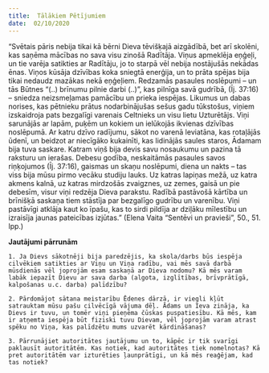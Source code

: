 ```yaml
---
title:  Tālākiem Pētījumiem
date:  02/10/2020
---
```


“Svētais pāris nebija tikai kā bērni Dieva tēvišķajā aizgādībā, bet arī skolēni, kas saņēma mācības no sava visu zinošā Radītāja. Viņus apmeklēja eņģeļi, un tie varēja satikties ar Radītāju, jo to starpā vēl nebija nostājušās nekādas ēnas. Viņos kūsāja dzīvības koka sniegtā enerģija, un to prāta spējas bija tikai nedaudz mazākas nekā eņģeļiem. Redzamās pasaules noslēpumi – un tās Būtnes “(..) brīnumu pilnie darbi (..)”, kas pilnīga savā gudrībā, (Īj. 37:16) – sniedza neizsmeļamas pamācību un prieka iespējas. Likumus un dabas norises, kas pētnieku prātus nodarbinājušas sešus gadu tūkstošus, viņiem izskaidroja pats bezgalīgi varenais Celtnieks un visu lietu Uzturētājs. Viņi sarunājās ar lapām, puķēm un kokiem un ielūkojās ikvienas dzīvības noslēpumā. Ar katru dzīvo radījumu, sākot no varenā leviatāna, kas rotaļājās ūdenī, un beidzot ar niecīgāko kukainīti, kas lidinājās saules staros, Ādamam bija tuva saskare. Katram viņš bija devis savu nosaukumu un pazina tā raksturu un ierašas. Debesu godība, neskaitāmās pasaules savos riņķojumos (Īj. 37:16), gaismas un skaņu noslēpumi, diena un nakts – tas viss bija mūsu pirmo vecāku studiju lauks. Uz katras lapiņas mežā, uz katra akmens kalnā, uz katras mirdzošās zvaigznes, uz zemes, gaisā un pie debesīm, visur viņi redzēja Dieva parakstu. Radībā pastāvošā kārtība un brīnišķā saskaņa tiem stāstīja par bezgalīgo gudrību un varenību. Viņi pastāvīgi atklāja kaut ko īpašu, kas to sirdi pildīja ar dziļāku mīlestību un izraisīja jaunas pateicības izjūtas.” (Elena Vaita “Sentēvi un pravieši”, 50., 51. lpp.)

**Jautājumi pārrunām**

`1.	Ja Dievs sākotnēji bija paredzējis, ka skola/darbs būs iespēja cilvēkiem satikties ar Viņu un Viņa radību, vai mēs savā darbā mūsdienās vēl joprojām esam saskaņā ar Dieva nodomu? Kā mēs varam labāk iepazīt Dievu ar sava darba (algota, izglītības, brīvprātīgā, kalpošanas u.c. darba) palīdzību?`

`2.	Pārdomājot sātana meistarību Ēdenes dārzā, ir viegli kļūt satrauktam mūsu pašu cilvēcīgā vājuma dēļ. Ādams un Ieva zināja, ka Dievs ir tuvu, un tomēr viņi pieņēma čūskas puspatiesību. Kā mēs, kam ir atņemta iespēja būt fiziski tuvu Dievam, vēl joprojām varam atrast spēku no Viņa, kas palīdzētu mums uzvarēt kārdināšanas?`

`3.	Pārrunājiet autoritātes jautājumu un to, kāpēc ir tik svarīgi paklausīt autoritātēm. Kas notiek, kad autoritātes tiek nomelnotas? Kā pret autoritātēm var izturēties ļaunprātīgi, un kā mēs reaģējam, kad tas notiek?`